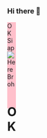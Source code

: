 ### Hi there 👋

<!--
**xxidbr9/xxidbr9** is a ✨ _special_ ✨ repository because its `README.md` (this file) appears on your GitHub profile.

Here are some ideas to get you started:

- 🔭 I’m currently working on ...
- 🌱 I’m currently learning ...
- 👯 I’m looking to collaborate on ...
- 🤔 I’m looking for help with ...
- 💬 Ask me about ...
- 📫 How to reach me: ...
- 😄 Pronouns: ...
- ⚡ Fun fact: ...
-->
<div style="width:20px; height:200px;background-color:pink">
    OK Siap
    <img src="https://source.unsplash.com/random/1>
</div>
<a href="https://github.com/xxidbr9">Here Broh</a>
<h1>OK</h1>
